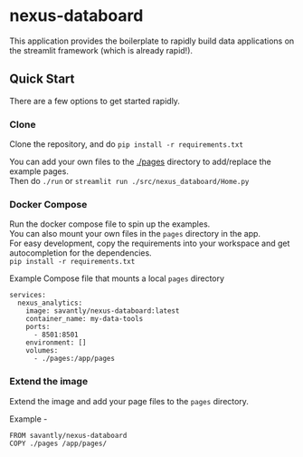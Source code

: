 # nexus-databoard

This application provides the boilerplate to rapidly build data applications on the streamlit framework (which is already rapid!).  


## Quick Start
There are a few options to get started rapidly.  

### Clone
Clone the repository, and do `pip install -r requirements.txt`  

You can add your own files to the [./pages](./pages) directory to add/replace the example pages.    
Then do `./run` or `streamlit run ./src/nexus_databoard/Home.py`  

### Docker Compose
Run the docker compose file to spin up the examples.  
You can also mount your own files in the `pages` directory in the app.  
For easy development, copy the requirements into your workspace and get autocompletion for the dependencies.  
`pip install -r requirements.txt`  

Example Compose file that mounts a local `pages` directory  
```
services:
  nexus_analytics:
    image: savantly/nexus-databoard:latest
    container_name: my-data-tools
    ports:
      - 8501:8501
    environment: []
    volumes:
      - ./pages:/app/pages
```

### Extend the image
Extend the image and add your page files to the `pages` directory.  

Example - 
```
FROM savantly/nexus-databoard
COPY ./pages /app/pages/
```
